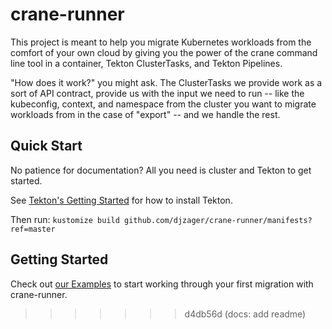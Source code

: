crane-runner
============

This project is meant to help you migrate Kubernetes workloads from the comfort
of your own cloud by giving you the power of the crane command line tool in a
container, Tekton ClusterTasks, and Tekton Pipelines.

"How does it work?" you might ask. The ClusterTasks we provide work as a sort of
API contract, provide us with the input we need to run -- like the kubeconfig,
context, and namespace from the cluster you want to migrate workloads from in
the case of "export" -- and we handle the rest.

## Quick Start

No patience for documentation? All you need is cluster and Tekton to get
started.

See [Tekton's Getting Started](https://tekton.dev/docs/getting-started/) for how
to install Tekton.

Then run: `kustomize build github.com/djzager/crane-runner/manifests?ref=master`

## Getting Started

Check out [our Examples](./examples) to start working through your first
migration with crane-runner.
>>>>>>> d4db56d (docs: add readme)
